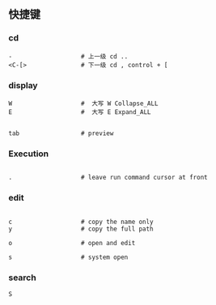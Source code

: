 
## 快捷键


### cd 

```
-                   # 上一级 cd ..
<C-[>               # 下一级 cd , control + [

```

### display
```
W                   #  大写 W Collapse_ALL
E                   #  大写 E Expand_ALL


tab                 # preview
```


### Execution

```

.                   # leave run command cursor at front

```


### edit


```

c                   # copy the name only
y                   # copy the full path

o                   # open and edit

s                   # system open

```


### search 

```
S
```